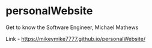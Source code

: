 # personalWebsite
Get to know the Software Engineer, Michael Mathews

Link - https://mikeymike7777.github.io/personalWebsite/
